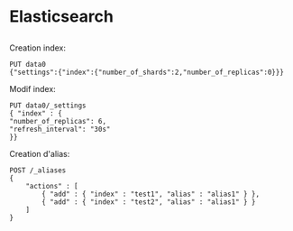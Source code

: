 # Elasticsearch

## 

Creation index:
```
PUT data0
{"settings":{"index":{"number_of_shards":2,"number_of_replicas":0}}}
```

Modif index:
```
PUT data0/_settings
{ "index" : {
"number_of_replicas": 6,
"refresh_interval": "30s"
}}
```

Creation d'alias:
```
POST /_aliases
{
    "actions" : [
        { "add" : { "index" : "test1", "alias" : "alias1" } },
        { "add" : { "index" : "test2", "alias" : "alias1" } }
    ]
}
```
















```
